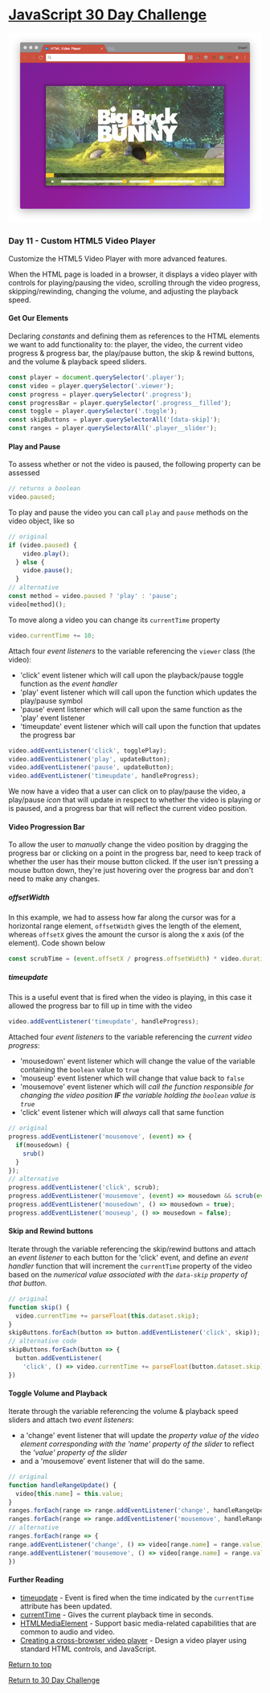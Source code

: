 # [JavaScript 30 Day Challenge](https://javascript30.com/)
![JavaScript30](./day11VideoPlayer.png)

### Day 11 - Custom HTML5 Video Player
Customize the HTML5 Video Player with more advanced features.

When the HTML page is loaded in a browser, it displays a video player with controls for playing/pausing the video, scrolling through the video progress, skipping/rewinding, changing the volume, and adjusting the playback speed.

#### Get Our Elements
Declaring _constants_ and defining them as references to the HTML elements we want to add functionality to: the player, the video, the current video progress & progress bar, the play/pause button, the skip & rewind buttons, and the volume & playback speed sliders.
```js
const player = document.querySelector('.player');
const video = player.querySelector('.viewer');
const progress = player.querySelector('.progress');
const progressBar = player.querySelector('.progress__filled');
const toggle = player.querySelector('.toggle');
const skipButtons = player.querySelectorAll('[data-skip]');
const ranges = player.querySelectorAll('.player__slider');
```

#### Play and Pause
To assess whether or not the video is paused, the following property can be assessed
```js
// returns a boolean
video.paused;
```
To play and pause the video you can call `play` and `pause` methods on the video object, like so
```js
// original
if (video.paused) {
    video.play();
  } else {
    vidoe.pause();
  }
// alternative
const method = video.paused ? 'play' : 'pause';
video[method]();
```
To move along a video you can change its `currentTime` property
```js
video.currentTime += 10;
```
Attach four _event listeners_ to the variable referencing the `viewer` class (the video):
- 'click' event listener which will call upon the playback/pause toggle function as the _event handler_
- 'play' event listener which will call upon the function which updates the play/pause symbol
- 'pause' event listener which will call upon the same function as the 'play' event listener
- 'timeupdate' event listener which will call upon the function that updates the progress bar
```js
video.addEventListener('click', togglePlay);
video.addEventListener('play', updateButton);
video.addEventListener('pause', updateButton);
video.addEventListener('timeupdate', handleProgress);
```
We now have a video that a user can click on to play/pause the video, a play/pause _icon_ that will update in respect to whether the video is playing or is paused, and a progress bar that will reflect the current video position.

#### Video Progression Bar
To allow the user to _manually_ change the video position by dragging the progress bar or clicking on a point in the progress bar, need to keep track of whether the user has their mouse button clicked. If the user isn't pressing a mouse button down, they're just hovering over the progress bar and don't need to make any changes.

##### offsetWidth
In this example, we had to assess how far along the cursor was for a horizontal range element, `offsetWidth` gives the length of the element, whereas `offsetX` gives the amount the cursor is along the x axis (of the element). Code shown below
```js
const scrubTime = (event.offsetX / progress.offsetWidth) * video.duration;
```

##### timeupdate
This is a useful event that is fired when the video is playing, in this case it allowed the progress bar to fill up in time with the video
```js
video.addEventListener('timeupdate', handleProgress);
```

Attached four _event listeners_ to the variable referencing the _current video progress_:
- 'mousedown' event listener which will change the value of the variable containing the `boolean` value to `true`
- 'mouseup' event listener which will change that value back to `false`
- 'mousemove' event listener which will _call the function responsible for changing the video position __IF__ the variable holding the `boolean` value is `true`_
- 'click' event listener which will _always_ call that same function

```js
// original
progress.addEventListener('mousemove', (event) => {
  if(mousedown) {
    srub()
  } 
});
// alternative
progress.addEventListener('click', scrub);
progress.addEventListener('mousemove', (event) => mousedown && scrub(event));
progress.addEventListener('mousedown', () => mousedown = true);
progress.addEventListener('mouseup', () => mousedown = false);
```

#### Skip and Rewind buttons
Iterate through the variable referencing the skip/rewind buttons and attach an _event listener_ to each button for the 'click' event, and define an _event handler_ function that will increment the `currentTime` property of the video based on the _numerical value associated with the `data-skip` property of that button_.
```js
// original
function skip() {
  video.currentTime += parseFloat(this.dataset.skip);
}
skipButtons.forEach(button => button.addEventListener('click', skip));
// alternative code
skipButtons.forEach(button => {
  button.addEventListener(
    'click', () => video.currentTime += parseFloat(button.dataset.skip)) 
})
```
#### Toggle Volume and Playback
Iterate through the variable referencing the volume & playback speed sliders and attach two _event listeners_: 
- a 'change' event listener that will update the _property value of the video element corresponding with the 'name' property of the slider_ to reflect the _'value' property of the slider_
- and a 'mousemove' event listener that will do the same.
```js
// original
function handleRangeUpdate() {
  video[this.name] = this.value;
}
ranges.forEach(range => range.addEventListener('change', handleRangeUpdate));
ranges.forEach(range => range.addEventListener('mousemove', handleRangeUpdate));
// alternative
ranges.forEach(range => {
range.addEventListener('change', () => video[range.name] = range.value)
range.addEventListener('mousemove', () => video[range.name] = range.value)
})
```

#### Further Reading
- [timeupdate](https://developer.mozilla.org/en-US/docs/Web/Events/timeupdate) - Event is fired when the time indicated by the `currentTime` attribute has been updated.
- [currentTime](https://developer.mozilla.org/en-US/docs/Web/API/HTMLMediaElement/currentTime) - Gives the current playback time in seconds.
- [HTMLMediaElement](https://developer.mozilla.org/en-US/docs/Web/API/HTMLMediaElement) - Support basic media-related capabilities that are common to audio and video.
- [Creating a cross-browser video player](https://developer.mozilla.org/en-US/docs/Web/Apps/Fundamentals/Audio_and_video_delivery/cross_browser_video_player) - Design a video player using standard HTML controls, and JavaScript.

[Return to top](#javascript-30-day-challenge)

[Return to 30 Day Challenge](../../README.md)
